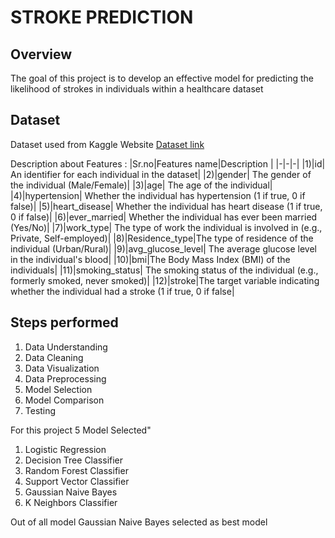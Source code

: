 # STROKE PREDICTION

## Overview
The goal of this project is to develop an effective model for predicting the likelihood of strokes in individuals within a healthcare dataset
## Dataset
Dataset used from Kaggle Website
[Dataset link](https://www.kaggle.com/datasets/fedesoriano/stroke-prediction-dataset)

Description about Features :
|Sr.no|Features name|Description |
 |-|-|-|
|1)|id| An identifier for each individual in the dataset|
|2)|gender| The gender of the individual (Male/Female)|
|3)|age| The age of the individual|
|4)|hypertension| Whether the individual has hypertension (1 if true, 0 if false)|
|5)|heart_disease| Whether the individual has heart disease (1 if true, 0 if false)|
|6)|ever_married| Whether the individual has ever been married (Yes/No)|
|7)|work_type| The type of work the individual is involved in (e.g., Private, Self-employed)|
|8)|Residence_type|The type of residence of the individual (Urban/Rural)|
|9)|avg_glucose_level| The average glucose level in the individual's blood|
|10)|bmi|The Body Mass Index (BMI) of the individuals|
|11)|smoking_status| The smoking status of the individual (e.g., formerly smoked, never smoked)|
|12)|stroke|The target variable indicating whether the individual had a stroke (1 if true, 0 if false|

 ## Steps performed 
1.  Data Understanding 
2.  Data Cleaning
3.  Data Visualization
4.  Data Preprocessing
5.  Model Selection
6.  Model Comparison
7.  Testing


For this project 5 Model Selected"
1) Logistic Regression
2) Decision Tree Classifier
3) Random Forest Classifier
4) Support Vector Classifier
5) Gaussian Naive Bayes
6) K Neighbors Classifier

   
Out of all model Gaussian Naive Bayes selected as best model 




